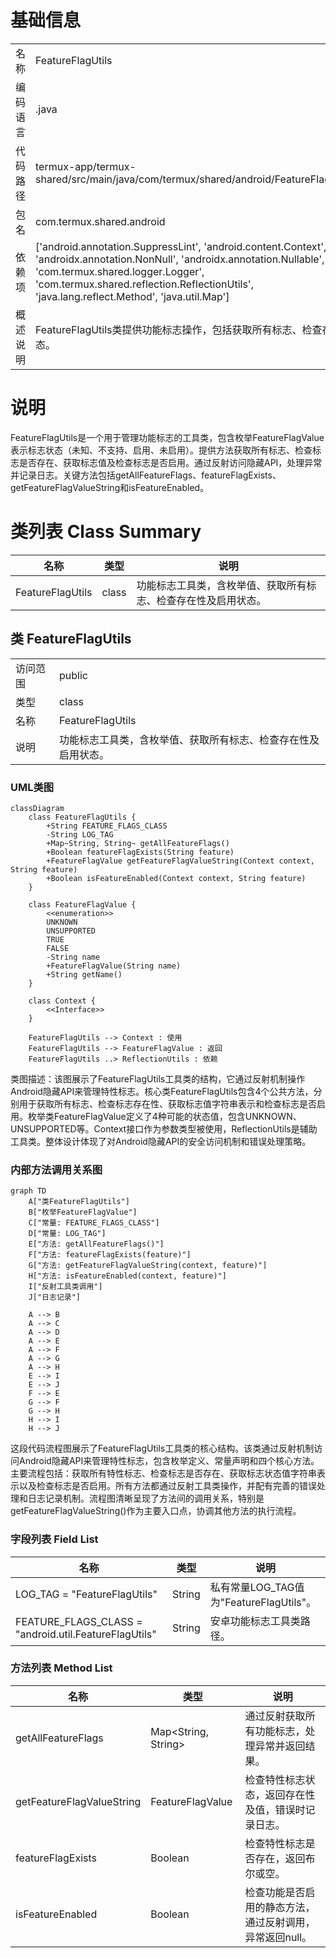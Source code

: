 # 基础信息

|      |      |
|------|------|
| 名称 | FeatureFlagUtils |
| 编码语言 | .java |
| 代码路径 | termux-app/termux-shared/src/main/java/com/termux/shared/android/FeatureFlagUtils.java |
| 包名 | com.termux.shared.android |
| 依赖项 | ['android.annotation.SuppressLint', 'android.content.Context', 'androidx.annotation.NonNull', 'androidx.annotation.Nullable', 'com.termux.shared.logger.Logger', 'com.termux.shared.reflection.ReflectionUtils', 'java.lang.reflect.Method', 'java.util.Map'] |
| 概述说明 | FeatureFlagUtils类提供功能标志操作，包括获取所有标志、检查存在性及状态。 |

# 说明

FeatureFlagUtils是一个用于管理功能标志的工具类，包含枚举FeatureFlagValue表示标志状态（未知、不支持、启用、未启用）。提供方法获取所有标志、检查标志是否存在、获取标志值及检查标志是否启用。通过反射访问隐藏API，处理异常并记录日志。关键方法包括getAllFeatureFlags、featureFlagExists、getFeatureFlagValueString和isFeatureEnabled。

# 类列表 Class Summary

| 名称   | 类型  | 说明 |
|-------|------|-------------|
| FeatureFlagUtils | class | 功能标志工具类，含枚举值、获取所有标志、检查存在性及启用状态。 |



## 类 FeatureFlagUtils

|      |      |
|------|------|
| 访问范围 | public |
| 类型 | class |
| 名称 | FeatureFlagUtils |
| 说明 | 功能标志工具类，含枚举值、获取所有标志、检查存在性及启用状态。 |


### UML类图

```mermaid
classDiagram
    class FeatureFlagUtils {
        +String FEATURE_FLAGS_CLASS
        -String LOG_TAG
        +Map~String, String~ getAllFeatureFlags()
        +Boolean featureFlagExists(String feature)
        +FeatureFlagValue getFeatureFlagValueString(Context context, String feature)
        +Boolean isFeatureEnabled(Context context, String feature)
    }

    class FeatureFlagValue {
        <<enumeration>>
        UNKNOWN
        UNSUPPORTED
        TRUE
        FALSE
        -String name
        +FeatureFlagValue(String name)
        +String getName()
    }

    class Context {
        <<Interface>>
    }

    FeatureFlagUtils --> Context : 使用
    FeatureFlagUtils --> FeatureFlagValue : 返回
    FeatureFlagUtils ..> ReflectionUtils : 依赖
```

类图描述：该图展示了FeatureFlagUtils工具类的结构，它通过反射机制操作Android隐藏API来管理特性标志。核心类FeatureFlagUtils包含4个公共方法，分别用于获取所有标志、检查标志存在性、获取标志值字符串表示和检查标志是否启用。枚举类FeatureFlagValue定义了4种可能的状态值，包含UNKNOWN、UNSUPPORTED等。Context接口作为参数类型被使用，ReflectionUtils是辅助工具类。整体设计体现了对Android隐藏API的安全访问机制和错误处理策略。


### 内部方法调用关系图

```mermaid
graph TD
    A["类FeatureFlagUtils"]
    B["枚举FeatureFlagValue"]
    C["常量: FEATURE_FLAGS_CLASS"]
    D["常量: LOG_TAG"]
    E["方法: getAllFeatureFlags()"]
    F["方法: featureFlagExists(feature)"]
    G["方法: getFeatureFlagValueString(context, feature)"]
    H["方法: isFeatureEnabled(context, feature)"]
    I["反射工具类调用"]
    J["日志记录"]

    A --> B
    A --> C
    A --> D
    A --> E
    A --> F
    A --> G
    A --> H
    E --> I
    E --> J
    F --> E
    G --> F
    G --> H
    H --> I
    H --> J
```

这段代码流程图展示了FeatureFlagUtils工具类的核心结构。该类通过反射机制访问Android隐藏API来管理特性标志，包含枚举定义、常量声明和四个核心方法。主要流程包括：获取所有特性标志、检查标志是否存在、获取标志状态值字符串表示以及检查标志是否启用。所有方法都通过反射工具类操作，并配有完善的错误处理和日志记录机制。流程图清晰呈现了方法间的调用关系，特别是getFeatureFlagValueString()作为主要入口点，协调其他方法的执行流程。

### 字段列表 Field List

| 名称  | 类型  | 说明 |
|-------|-------|------|
| LOG_TAG = "FeatureFlagUtils" | String | 私有常量LOG_TAG值为"FeatureFlagUtils"。 |
| FEATURE_FLAGS_CLASS = "android.util.FeatureFlagUtils" | String | 安卓功能标志工具类路径。 |

### 方法列表 Method List

| 名称  | 类型  | 说明 |
|-------|-------|------|
| getAllFeatureFlags | Map<String, String> | 通过反射获取所有功能标志，处理异常并返回结果。 |
| getFeatureFlagValueString | FeatureFlagValue | 检查特性标志状态，返回存在性及值，错误时记录日志。 |
| featureFlagExists | Boolean | 检查特性标志是否存在，返回布尔或空。 |
| isFeatureEnabled | Boolean | 检查功能是否启用的静态方法，通过反射调用，异常返回null。 |




